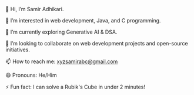 👋 Hi, I’m Samir Adhikari.

👀 I’m interested in web development, Java, and C programming.

🌱 I’m currently exploring Generative AI & DSA.

💞️ I’m looking to collaborate on web development projects and open-source initiatives.

📫 How to reach me: xyzsamirabc@gmail.com

😄 Pronouns: He/Him

⚡ Fun fact: I can solve a Rubik's Cube in under 2 minutes!
